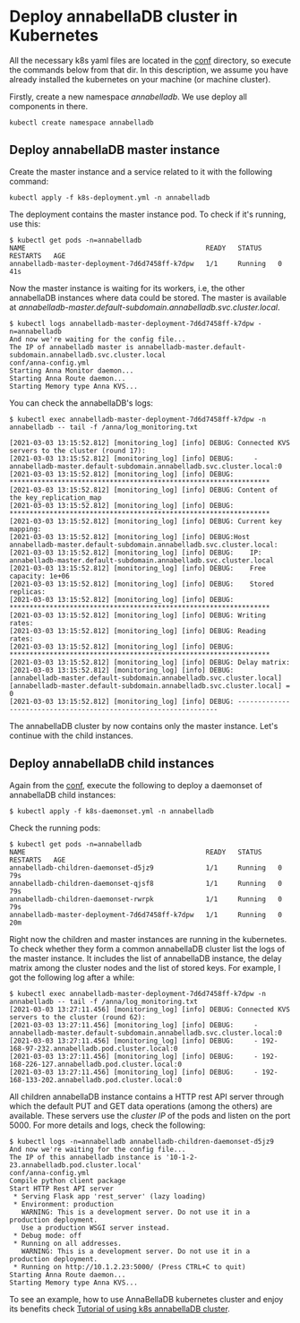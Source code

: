 # Deploy annabellaDB cluster in Kubernetes

All the necessary k8s yaml files are located in the [conf](https://github.com/hsnlab/annabellaDB/blob/master/conf)  directory, so execute the commands below from that dir. In this description, we assume you have already installed the kubernetes on your machine (or machine cluster).

Firstly, create a new namespace *annabelladb*. We use deploy all components in there.
```
kubectl create namespace annabelladb
```

## Deploy annabellaDB master instance

Create the master instance and a service related to it with the following command:
```
kubectl apply -f k8s-deployment.yml -n annabelladb
```
The deployment contains the master instance pod. To check if it's running, use this:
```
$ kubectl get pods -n=annabelladb
NAME                                             READY   STATUS    RESTARTS   AGE
annabelladb-master-deployment-7d6d7458ff-k7dpw   1/1     Running   0          41s
```
Now the master instance is waiting for its workers, i.e, the other annabellaDB instances where data could be stored. The master is available at *annabelladb-master.default-subdomain.annabelladb.svc.cluster.local*.
```
$ kubectl logs annabelladb-master-deployment-7d6d7458ff-k7dpw -n=annabelladb
And now we're waiting for the config file...
The IP of annabelladb master is annabelladb-master.default-subdomain.annabelladb.svc.cluster.local
conf/anna-config.yml
Starting Anna Monitor daemon...
Starting Anna Route daemon...
Starting Memory type Anna KVS...

```


You can check the annabellaDB's logs:
```
$ kubectl exec annabelladb-master-deployment-7d6d7458ff-k7dpw -n annabelladb -- tail -f /anna/log_monitoring.txt

[2021-03-03 13:15:52.812] [monitoring_log] [info] DEBUG: Connected KVS servers to the cluster (round 17):
[2021-03-03 13:15:52.812] [monitoring_log] [info] DEBUG:	 - annabelladb-master.default-subdomain.annabelladb.svc.cluster.local:0
[2021-03-03 13:15:52.812] [monitoring_log] [info] DEBUG: *****************************************************************
[2021-03-03 13:15:52.812] [monitoring_log] [info] DEBUG: Content of the key_replication_map
[2021-03-03 13:15:52.812] [monitoring_log] [info] DEBUG: *****************************************************************
[2021-03-03 13:15:52.812] [monitoring_log] [info] DEBUG: Current key mapping:
[2021-03-03 13:15:52.812] [monitoring_log] [info] DEBUG:Host annabelladb-master.default-subdomain.annabelladb.svc.cluster.local:
[2021-03-03 13:15:52.812] [monitoring_log] [info] DEBUG:	IP: annabelladb-master.default-subdomain.annabelladb.svc.cluster.local
[2021-03-03 13:15:52.812] [monitoring_log] [info] DEBUG:	Free capacity: 1e+06
[2021-03-03 13:15:52.812] [monitoring_log] [info] DEBUG:	Stored replicas:
[2021-03-03 13:15:52.812] [monitoring_log] [info] DEBUG: *****************************************************************
[2021-03-03 13:15:52.812] [monitoring_log] [info] DEBUG: Writing rates:
[2021-03-03 13:15:52.812] [monitoring_log] [info] DEBUG: Reading rates:
[2021-03-03 13:15:52.812] [monitoring_log] [info] DEBUG: *****************************************************************
[2021-03-03 13:15:52.812] [monitoring_log] [info] DEBUG: Delay matrix:
[2021-03-03 13:15:52.812] [monitoring_log] [info] DEBUG:	 [annabelladb-master.default-subdomain.annabelladb.svc.cluster.local][annabelladb-master.default-subdomain.annabelladb.svc.cluster.local] = 0
[2021-03-03 13:15:52.812] [monitoring_log] [info] DEBUG: -----------------------------------------------------------------
```

The annabellaDB cluster by now contains only the master instance. Let's continue with the child instances.

## Deploy annabellaDB child instances

Again from the [conf](https://github.com/hsnlab/annabellaDB/blob/master/conf), execute the following to deploy a daemonset of annabellaDB child instances:
```
$ kubectl apply -f k8s-daemonset.yml -n annabelladb
```
Check the running pods:
```
$ kubectl get pods -n=annabelladb
NAME                                             READY   STATUS    RESTARTS   AGE
annabelladb-children-daemonset-d5jz9             1/1     Running   0          79s
annabelladb-children-daemonset-qjsf8             1/1     Running   0          79s
annabelladb-children-daemonset-rwrpk             1/1     Running   0          79s
annabelladb-master-deployment-7d6d7458ff-k7dpw   1/1     Running   0          20m
```

Right now the children and master instances are running in the kubernetes.  To check whether they form a common annabellaDB cluster list the logs of the master instance. It includes the list of annabellaDB instance, the delay matrix among the cluster nodes and the list of stored keys. For example, I got the following log after a while:
```
$ kubectl exec annabelladb-master-deployment-7d6d7458ff-k7dpw -n annabelladb -- tail -f /anna/log_monitoring.txt
[2021-03-03 13:27:11.456] [monitoring_log] [info] DEBUG: Connected KVS servers to the cluster (round 62):
[2021-03-03 13:27:11.456] [monitoring_log] [info] DEBUG:	 - annabelladb-master.default-subdomain.annabelladb.svc.cluster.local:0
[2021-03-03 13:27:11.456] [monitoring_log] [info] DEBUG:	 - 192-168-97-232.annabelladb.pod.cluster.local:0
[2021-03-03 13:27:11.456] [monitoring_log] [info] DEBUG:	 - 192-168-226-127.annabelladb.pod.cluster.local:0
[2021-03-03 13:27:11.456] [monitoring_log] [info] DEBUG:	 - 192-168-133-202.annabelladb.pod.cluster.local:0
```

All children annabellaDB instance contains a HTTP rest API server through which the default PUT and GET data operations (among the others) are available. These servers use the *cluster IP* of the pods and listen on the port 5000. For more details and logs, check the following:

```
$ kubectl logs -n=annabelladb annabelladb-children-daemonset-d5jz9
And now we're waiting for the config file...
The IP of this annabelladb instance is '10-1-2-23.annabelladb.pod.cluster.local'
conf/anna-config.yml
Compile python client package
Start HTTP Rest API server
 * Serving Flask app 'rest_server' (lazy loading)
 * Environment: production
   WARNING: This is a development server. Do not use it in a production deployment.
   Use a production WSGI server instead.
 * Debug mode: off
 * Running on all addresses.
   WARNING: This is a development server. Do not use it in a production deployment.
 * Running on http://10.1.2.23:5000/ (Press CTRL+C to quit)
Starting Anna Route daemon...
Starting Memory type Anna KVS...
```

To see an example, how to use AnnaBellaDB kubernetes cluster and enjoy its benefits check [Tutorial of using k8s annabellaDB cluster](https://github.com/hsnlab/annabellaDB/tree/master/docs/tutorial_using_k8s_abdb_cluster).
